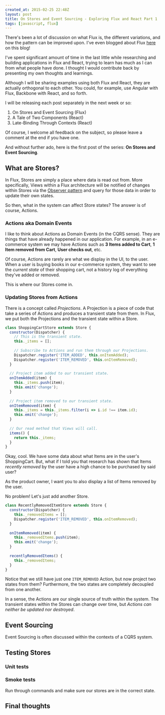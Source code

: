 ```yaml
---
created_at: 2015-02-25 22:48Z
layout: post
title: On Stores and Event Sourcing - Exploring Flux and React Part 1
tags: [javascript, flux]
---
```


There's been a lot of discussion on what Flux is, the different variations, and how the pattern can be improved upon.
I've even blogged about Flux [here](http://jaysoo.ca/2015/02/06/what-the-flux/) on this blog!

I've spent significant amount of time in the last little while researching and building applications in Flux and React, trying
to learn has much as I can from what people have done. I thought I would contribute back by presenting my own thoughts and
learnings.

Although I will be sharing examples using both Flux and React, they are actually orthogonal to each other. You could, for example, use Angular with Flux, Backbone with React, and so forth.

I will be releasing each post separately in the next week or so:

1. On Stores and Event Sourcing (Flux)
2. A Tale of Two Components (React)
3. Late-Binding Through Contexts (React)

Of course, I welcome all feedback on the subject, so please leave a comment at the end if you have one.

And without further ado, here is the first post of the series: **On Stores and Event Sourcing**.

## What are Stores?

In Flux, Stores are simply a place where data is read out from. More specifically, Views within a Flux architecture will be notified of changes within Stores via the [Observer pattern](http://en.wikipedia.org/wiki/Observer_pattern) and query for those data in order to update their own states.

So then, what in the system can affect Store states? The answer is of course, Actions.

### Actions aka Domain Events

I like to think about Actions as Domain Events (in the CQRS sense). They are things that have already happened in our application. For example, in an e-commerce system we may have Actions such as **3 Items added to Cart**, **1 Item removed from Cart**, **User checks out**, etc.

Of course, Actions are rarely are what we display in the UI, to the user. When a user is buying books in our e-commerce system, they want to see the *current state* of their shopping cart, not a history log of everything they've added or removed.

This is where our Stores come in.

### Updating Stores from Actions

There is a concept called *Projections*. A Projection is a piece of code that take a series of Actions and produces a transient state from them. In Flux, we put both the Projections and the transient state within a Store.

```js
class ShoppingCartStore extends Store {
  constructor(Dispatcher) {
    // This is the transient state.
    this._items = [];
    
    // Subscribe to Actions and run them through our Projections.
    Dispatcher.register('ITEM_ADDED', this.onItemAdded);
    Dispatcher.register('ITEM_REMOVED', this.onItemRemoved);
  }
  
  // Project item added to our transient state.
  onItemAdded(item) {
    this._items.push(item);
    this.emit('change');
  }
  
  // Project item removed to our transient state.
  onItemRemoved(item) {
    this._items = this._items.filter(i => i.id !== item.id);
    this.emit('change');
  }
  
  // Our read method that Views will call.
  items() {
    return this._items;
  }
}
```

Okay, cool. We have some data about what Items are in the user's ShoppingCart. But, what if I told you that research has shown that Items *recently removed* by the user have a high chance to be purchased by said user?

As the product owner, I want you to also display a list of Items removed by the user.

No problem! Let's just add another Store.

```js
class RecentlyRemovedItemStore extends Store {
  constructor(Dispatcher) {
    this._removedItems = [];
    Dispatcher.register('ITEM_REMOVED', this.onItemRemoved);
  }
  
  onItemRemoved(item) {
    this._removedItems.push(item);
    this.emit('change');
  }
  
  recentlyRemovedItems() {
    this._removedItems;
  }
}
```

Notice that we still have just one `ITEM_REMOVED` Action, but now project two states from them? Furthermore, the two states are completely decoupled from one another.

In a sense, the Actions are our single source of truth within the system. The transient states within the Stores can change over time, but *Actions can neither be updated nor destroyed*.

## Event Sourcing

Event Sourcing is often discussed within the contexts of a CQRS system.

## Testing Stores

### Unit tests

### Smoke tests

Run through commands and make sure our stores are in the correct state.

## Final thoughts

